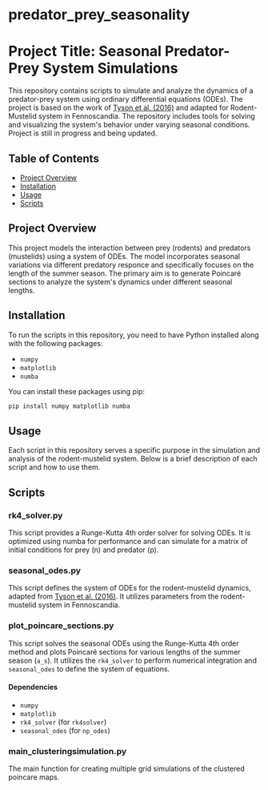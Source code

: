 # predator_prey_seasonality
# Project Title: Seasonal Predator-Prey System Simulations

This repository contains scripts to simulate and analyze the dynamics of a predator-prey system using ordinary differential equations (ODEs). The project is based on the work of [Tyson et al. (2016)](https://doi.org/10.1086/688665) and adapted for Rodent-Mustelid system in Fennoscandia. The repository includes tools for solving and visualizing the system's behavior under varying seasonal conditions. Project is still in progress and being updated.

## Table of Contents

- [Project Overview](#project-overview)
- [Installation](#installation)
- [Usage](#usage)
- [Scripts](#scripts)


## Project Overview

This project models the interaction between prey (rodents) and predators (mustelids) using a system of ODEs. The model incorporates seasonal variations via different predatory responce and specifically focuses on the length of the summer season. The primary aim is to generate Poincaré sections to analyze the system's dynamics under different seasonal lengths.

## Installation

To run the scripts in this repository, you need to have Python installed along with the following packages:

- `numpy`
- `matplotlib`
- `numba`

You can install these packages using pip:

```bash
pip install numpy matplotlib numba
```

## Usage

Each script in this repository serves a specific purpose in the simulation and analysis of the rodent-mustelid system. Below is a brief description of each script and how to use them.

## Scripts

### rk4_solver.py
This script provides a Runge-Kutta 4th order solver for solving ODEs. It is optimized using numba for performance and can simulate for a matrix of initial conditions for prey (n) and predator (p).

### seasonal_odes.py
This script defines the system of ODEs for the rodent-mustelid dynamics, adapted from [Tyson et al. (2016)](https://doi.org/10.1086/688665). It utilizes parameters from the rodent-mustelid system in Fennoscandia.

### plot_poincare_sections.py
This script solves the seasonal ODEs using the Runge-Kutta 4th order method and plots Poincaré sections for various lengths of the summer season (`a_s`). It utilizes the `rk4_solver` to perform numerical integration and `seasonal_odes` to define the system of equations.

#### Dependencies

- `numpy`
- `matplotlib`
- `rk4_solver` (for `rk4solver`)
- `seasonal_odes` (for `np_odes`)

### main_clusteringsimulation.py
The main function for creating multiple grid simulations of the clustered poincare maps.




